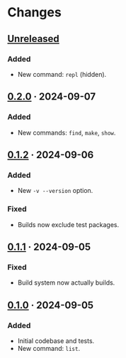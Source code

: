 # Changes

## [Unreleased]
### Added
- New command: `repl` (hidden).

## [0.2.0] · 2024-09-07
### Added
- New commands: `find`, `make`, `show`.

## [0.1.2] · 2024-09-06
### Added
- New `-v --version` option.

### Fixed
- Builds now exclude test packages.

## [0.1.1] · 2024-09-05
### Fixed
- Build system now actually builds.

## [0.1.0] · 2024-09-05
### Added
- Initial codebase and tests.
- New command: `list`.

[Unreleased]: https://github.com/stvmln86/mawhrin/tree/main
[0.2.0]:      https://github.com/stvmln86/mawhrin/tree/v0.2.0
[0.1.2]:      https://github.com/stvmln86/mawhrin/tree/v0.1.2
[0.1.1]:      https://github.com/stvmln86/mawhrin/tree/v0.1.1
[0.1.0]:      https://github.com/stvmln86/mawhrin/tree/v0.1.0
